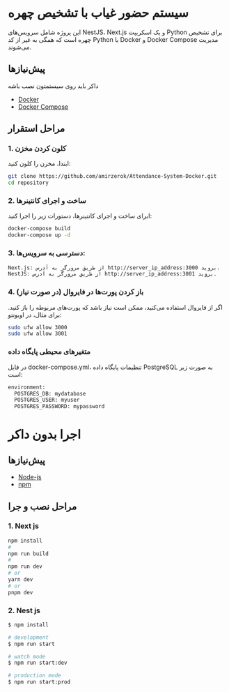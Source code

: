 # سیستم حضور غیاب با تشخیص چهره

این پروژه شامل سرویس‌های NestJS، Next.js و یک اسکریپت Python برای تشخیص چهره است که همگی به غیر از کد Python با Docker و Docker Compose مدیریت می‌شوند.

## پیش‌نیازها

داکر باید روی سیستمتون نصب باشه 

- [Docker](https://www.docker.com/get-started)
- [Docker Compose](https://docs.docker.com/compose/install/)

## مراحل استقرار

### 1. کلون کردن مخزن

ابتدا، مخزن را کلون کنید:

```sh
git clone https://github.com/amirzerok/Attendance-System-Docker.git
cd repository
```
### 2. ساخت و اجرای کانتینرها

ابرای ساخت و اجرای کانتینرها، دستورات زیر را اجرا کنید:

```sh
docker-compose build
docker-compose up -d
```


### 3. دسترسی به سرویس‌ها:
```sh
Next.js: از طریق مرورگر به آدرس http://server_ip_address:3000 بروید.
NestJS: از طریق مرورگر به آدرس http://server_ip_address:3001 بروید.
```




### 4. باز کردن پورت‌ها در فایروال (در صورت نیاز)
اگر از فایروال استفاده می‌کنید، ممکن است نیاز باشد که پورت‌های مربوطه را باز کنید. برای مثال، در اوبونتو:
```sh
sudo ufw allow 3000
sudo ufw allow 3001
```
###
### متغیرهای محیطی پایگاه داده
در فایل docker-compose.yml، تنظیمات پایگاه داده PostgreSQL به صورت زیر است:

```sh
environment:
  POSTGRES_DB: mydatabase
  POSTGRES_USER: myuser
  POSTGRES_PASSWORD: mypassword
```


# اجرا بدون داکر  

## پیش‌نیازها

- [Node-js](https://nodejs.org/en)
- [npm](https://docs.npmjs.com/downloading-and-installing-node-js-and-npm)

## مراحل نصب و جرا  



### 1. Next js 

```sh
npm install
#
npm run build
#
npm run dev
# or
yarn dev
# or
pnpm dev
```

### 2. Nest js

```sh
$ npm install

# development
$ npm run start

# watch mode
$ npm run start:dev

# production mode
$ npm run start:prod
```
 
